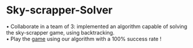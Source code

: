 # Sky-scrapper-Solver

• Collaborate in a team of 3: implemented an algorithm capable of solving the sky-scrapper
game, using backtracking.   
• Play the [game](https://www.puzzle-skyscrapers.com/) using our algorithm with a 100% success rate !
